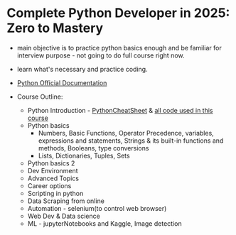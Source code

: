 # Complete Python Developer in 2025: Zero to Mastery

- main objective is to practice python basics enough and be familiar for interview purpose - not going to do full course right now.
- learn what's necessary and practice coding.

- [Python Official Documentation](https://docs.python.org/3/)
- Course Outline:
  - Python Introduction - [PythonCheatSheet](https://github.com/aneagoie/ztm-python-cheat-sheet) & [all code used in this course](https://github.com/aneagoie/All-Python-codes-of-ZTM-course-by-Andrei-Neagoie)
  - Python basics
    - Numbers, Basic Functions, Operator Precedence, variables, expressions and statements, Strings & its built-in functions and methods, Booleans, type conversions
    - Lists, Dictionaries, Tuples, Sets
  - Python basics 2
  - Dev Environment
  - Advanced Topics
  - Career options
  - Scripting in python
  - Data Scraping from online
  - Automation - selenium(to control web browser)
  - Web Dev & Data science
  - ML - jupyterNotebooks and Kaggle, Image detection
